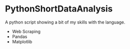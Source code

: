 # PythonShortDataAnalysis

A python script showing a bit of my skills with the language.
- Web Scraping
- Pandas
- Matplotlib
